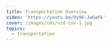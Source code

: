 ```yaml
---
title: Transportation Overview
video: 'https://youtu.be/9y96-JwGaFk'
cover: /images/cms/vid-cov-1.jpg
topics:
  - transportation
---
```


